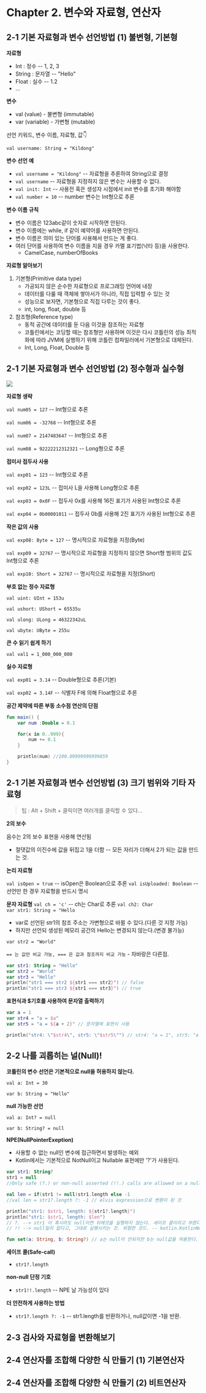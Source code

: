 
# Chapter 2. 변수와 자료형, 연산자

## 2-1 기본 자료형과 변수 선언방법 (1) 불변형, 기본형

**자료형**
- Int : 정수 -- 1, 2, 3
- String : 문자열 -- "Hello"
- Float : 실수 -- 1.2 
- ...

**변수**
- val (value) - 불변형 (immutable)
- var (variable) - 가변형 (mutable)

선언 키워드, 변수 이름, 자료형, 값👇

`val username: String = "Kildong"`


**변수 선언 예**
- `val username = "Kildong"`  -- 자료형을 추론하여 String으로 결정
- `val username`  -- 자료형을 지정하지 않은 변수는 사용할 수 없다. 
- `val init: Int` -- 사용전 혹은 생성자 시점에서 init 변수를 초기화 해야함
- `val number = 10` -- number 변수는 Int형으로 추론

**변수 이름 규칙**
- 변수 이름은 123abc같이 숫자로 시작하면 안된다.
- 변수 이름에는 while, if 같이 예약어를 사용하면 안된다.
- 변수 이름은 의미 있는 단어를 사용해서 만드는 게 좋다.
- 여러 단어를 사용하여 변수 이름을 지을 경우 카멜 표기법(낙타 등)을 사용한다.
    - CamelCase, numberOfBooks


**자료형 알아보기**
1. 기본형(Primitive data type)
    - 가공되지 않은 순수한 자료형으로 프로그래밍 언어에 내장
    - 데이터를 다룰 때 객체에 쌓아서가 아니라, 직접 입력할 수 있는 것
    - 성능으로 보자면, 기본형으로 직접 다루는 것이 좋다. 
    - int, long, float, double 등
2. 참조형(Reference type)
    - 동적 공간에 데이터를 둔 다음 이것을 참조하는 자료형
    - 코틀린에서는 코딩할 때는 참조형만 사용하며 이것은 다시 코틀린의 성능 최적화에 따라 JVM에 실행하기 위해 코틀린 컴파일러에서 기본형으로 대체된다.
    - Int, Long, Float, Double 등 



## 2-1 기본 자료형과 변수 선언방법 (2) 정수형과 실수형

![](https://mblogthumb-phinf.pstatic.net/20110405_277/satyee_1301935253810WAMll_JPEG/%C0%DA%B9%D9_%B1%E2%C3%CA_005_02.jpg?type=w2)

**자료형 생략**

`val num05 = 127` -- Int형으로 추론

`val num06 = -32768` -- Int형으로 추론

`val num07 = 2147483647` -- Int형으로 추론

`val num08 = 92222212312321` -- Long형으로 추론 

**접미사 접두사 사용**

`val exp01 = 123` -- Int형으로 추론

`val exp02 = 123L` -- 접미사 L을 사용해 Long형으로 추론

`val exp03 = 0x0F` -- 접두사 0x를 사용해 16진 표기가 사용된 Int형으로 추론

`val exp04 = 0b00001011` -- 접두사 0b를 사용해 2진 표기가 사용된 Int형으로 추론

**작은 값의 사용**

`val exp08: Byte = 127` -- 명시적으로 자료형을 지정(Byte)

`val exp09 = 32767` -- 명시적으로 자료형을 지정하지 않으면 Short형 범위의 값도 Int형으로 추론

`val exp10: Short = 32767` -- 명시적으로 자료형을 지정(Short)

**부호 없는 정수 자료형**

`val uint: UInt = 153u`

`val ushort: UShort = 65535u`

`val ulong: ULong = 46322342uL`

`val ubyte: UByte = 255u` 

**큰 수 읽기 쉽게 하기**

`val val1 = 1_000_000_000`

**실수 자료형**

`val exp01 = 3.14` -- Double형으로 추론(기본)

`val exp02 = 3.14F` -- 식별자 F에 의해 Float형으로 추론

**공간 제약에 따른 부동 소수점 연산의 단점**
```kotlin
fun main() {
    var num :Double = 0.1

    for(x in 0..999){
        num += 0.1
    }

    println(num) //100.09999999999859
}
```



## 2-1 기본 자료형과 변수 선언방법 (3) 크기 범위와 기타 자료형

> 팁 : Alt + Shift + 클릭이면 여러개를 클릭할 수 있다...

**2의 보수**

음수는 2의 보수 표현을 사용해 연산됨
- 절댓값의 이진수에 값을 뒤집고 1을 더함 -- 모든 자리가 더해서 2가 되는 값을 만드는 것.

**논리 자료형**

`val isOpen = true` -- isOpen은 Boolean으로 추론
`val isUploaded: Boolean` -- 선언만 한 경우 자료형을 반드시 명시

**문자 자료형**
`val ch = 'c'` -- ch는 Char로 추론
`val ch2: Char`  
`var str1: String = "Hello`
- var로 선언된 str1의 참조 주소는 가변형으로 바뀔 수 있다.(다른 것 지정 가능)
- 하지만 선언되 생성된 메모리 공간의 Hello는 변경되지 않는다.(변경 불가능)

`var str2 = "World"`

`== 는 값만 비교 가능, === 은 값과 참조까지 비교 가능` - 자바랑은 다른점.

```kotlin
var str1: String = "Hello"
var str2 = "World"
var str3 = "Hello"
println("str1 === str2 ${str1 === str2}") // false
println("str1 === str3 ${str1 === str3}") // true 
```



**표현식과 $기호를 사용하여 문자열 출력하기**

```kotlin
var a = 1
var str4 = "a = $a"
var str5 = "a = ${a + 2}" // 문자열에 표현식 사용

println("str4: \"$str4\", str5: \"$str5\"") // str4: "a = 1", str5: "a = 3"
```
## 2-2 나를 괴롭히는 널(Null)!

**코틀린의 변수 선언은 기본적으로 null을 허용하지 않는다.**

`val a: Int = 30`

`var b: String = "Hello"`

**null 가능한 선언**

`val a: Int? = null`

`var b: String? = null`

**NPE(NullPointerExeption)**
- 사용할 수 없는 null인 변수에 접근하면서 발생하는 예외
- Kotlin에서는 기본적으로 NotNull이고 Nullable 표현에만 '?'가 사용된다.

```kotlin
var str1: String?
str1 = null
//Only safe (?.) or non-null asserted (!!.) calls are allowed on a nullable receiver of type String?

val len = if(str1 != null)str1.length else -1
//val len = str1?.length ?: -1 // elvis expression으로 변환이 된 것 

println("str1: $str1, length: ${str1?.length}")
println("str1: $str1, length: $len")
// ?. --> str1 이 혹시라도 null이면 뒤에것을 실행하지 않는다. 세이프 콜이라고 부른다.
// !! --> null일리 없다고, 그대로 실행시키는 것. 위험한 코드. -- kotlin.KotlinNullPointerException
```

```kotlin
fun set(a: String, b: String?) // a는 null이 안되지만 b는 null값을 허용한다. 
```

**세이프 콜(Safe-call)**

- `str1?.length`

**non-null 단정 기호**

- `str1!!.length` -- NPE 날 가능성이 있다

**더 안전하게 사용하는 방법**
- `str1?.length ?: -1` -- str1.length를 반환하거나, null값이면 -1을 반환. 

## 2-3 검사와 자료형을 변환해보기

## 2-4 연산자를 조합해 다양한 식 만들기 (1) 기본연산자

## 2-4 연산자를 조합해 다양한 식 만들기 (2) 비트연산자
